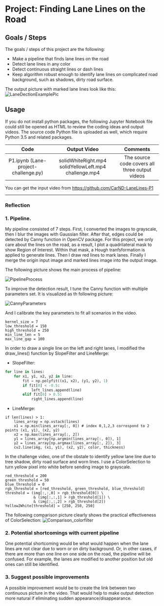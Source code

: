 # **Project: Finding Lane Lines on the Road** 

## **Goals / Steps**

The goals / steps of this project are the following:
* Make a pipeline that finds lane lines on the road
* Detect lane lines in any color
* Detect continuous straight lines or dash lines
* Keep algorithm robust enough to identify lane lines on complicated road background, such as shadows, dirty road surface.

The output picture with marked lane lines look like this:
![LaneDectionExamplePic](https://github.com/uranus4ever/Lane-Detection/master/LaneDectionExamplePic.png)  


## Usage
If you do not install python packages, the following Jupyter Notebook file could still be opened as HTML to review the coding ideas and output videos. 
The source code Python file is uploaded as well, which require Python 3.5 and related packages.

| Code | Output Video | Comments |
| :---:        |     :---:      |         :---: |
| P1.ipynb (Lane-project-challenge.py)   | solidWhiteRight.mp4 solidYellowLeft.mp4 challenge.mp4     | The source code covers all three output videos   |

You can get the input video from <https://github.com/CarND-LaneLines-P1>

---

### Reflection

### 1. Pipeline. 

My pipeline consisted of 7 steps. First, I converted the images to grayscale, then I blur the images with Gaussian filter. After that, edges could be detected by Canny function in OpenCV package. For this project, we only care about the lines on the road, as a result, I plot a quadrilateral mask to show Region of Interest. Within that mask, a Hough tranfsformation is applied to generate lines. Then I draw red lines to mark lanes. Finally I merge the origin input image and marked lines image into the output image.

The following picture shows the main process of pipeline: 

![PipelineProcess](https://github.com/uranus4ever/Lane-Detection/master/PipelineProcess.jpg)

To improve the detection result, I tune the Canny function with multiple parameters set. It is visualized as th following picture:

![CannyParameters](https://github.com/uranus4ever/Lane-Detection/master/CannyParameters.png)

And I calibrate the key parameters to fit all scenarios in the video.

```
kernel_size = 7
low_threshold = 150
high_threshold = 250
min_line_len = 5
max_line_gap = 100
```

In order to draw a single line on the left and right lanes, I modified the draw_lines() function by SlopeFilter and LineMerge:
* SlopeFilter:
```python
for line in lines:
    for x1, y1, x2, y2 in line:
        fit = np.polyfit((x1, x2), (y1, y2), 1)
        if fit[0] < -0.5:
            left_lines.append(line)
        elif fit[0] > 0.5:
            right_lines.append(line)
```

* LineMerge:
```
if len(lines) > 1:
    lines_array = np.vstack(lines)
    x1 = np.min(lines_array[:, 0]) # index 0,1,2,3 correspond to 2 points (x1, y1), (x2, y2)
    x2 = np.max(lines_array[:, 2])
    y1 = lines_array[np.argmin(lines_array[:, 0]), 1]
    y2 = lines_array[np.argmax(lines_array[:, 2]), 3]
    cv2.line(img, (x1, y1), (x2, y2), color, thickness)
```
        
In the challenge video, one of the obstale to identify yellow lane line due to tree shadow, dirty road surface and worn lines. I use a ColorSelection to turn yellow pixel into white before sending image to grayscale.

```
red_threshold = 200
green_threshold = 50
blue_threshold = 0
rgb_threshold = [red_threshold, green_threshold, blue_threshold]
threshold = (img[:,:,0] > rgb_threshold[0]) \
             & (img[:,:,1] > rgb_threshold[1]) \
             & (img[:,:,2] > rgb_threshold[2])
Yellow2White[threshold] = [250, 250, 250]
```

The following comparison picture clearly shows the practical effectiveness of ColorSelection:
![Comparison_colorfilter](https://github.com/uranus4ever/Lane-Detection/master/Comparison_colorfilter.png)

### 2. Potential shortcomings with current pipeline

One potential shortcoming would be what would happen when the lane lines are not clear due to worn or on dirty background. Or, in other cases, if there are more than one line on one side on the road, the pipeline will be confused. For example, the lanes are modified to another position but old ones can still be identified. 

### 3. Suggest possible improvements

A possible improvement would be to create the link between two continuous picture in the video. That would help to make output detection more natural if eliminating sudden appearance/disappearance.

